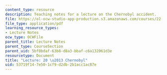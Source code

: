 ```yaml
---
content_type: resource
description: Teaching notes for a lecture on the Chernobyl accident.
file: https://ol-ocw-studio-app-production.s3.amazonaws.com/courses/22-091-nuclear-reactor-safety-spring-2008/53719f147e501cf9d2db2b1acc1ac87e_MIT22_091S08_lec20note.pdf
file_type: application/pdf
learning_resource_types:
- Lecture Notes
ocw_type: OCWFile
parent_title: Lecture Notes
parent_type: CourseSection
parent_uid: 5bf0bdaf-63b8-d8a3-bbaf-c6a132061d3e
resourcetype: Document
title: "Lecture: 20 \u2013 Chernobyl"
uid: 53719f14-7e50-1cf9-d2db-2b1acc1ac87e
---
```

